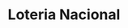 ---
title: "Loteria Nacional"
url: /ciudad-de-buenos-aires/loteria-nacional-avenida-belgrano/
shop: lotería
---